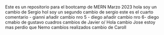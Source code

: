 Este es un repositorio para el bootcamp de MERN Marzo 2023
hola soy un cambio de Sergio
hol soy un segundo cambio de sergio
este es el cuarto comentario - gianni
añadir cambio nro 5 - diego
añadir cambio nro 6- diego
cmabio de gustavo cuadros
cambios de Javier o/
Hola cambio Jose estoy mas perdio que Nemo 
cambios realizados
cambio de Caroll